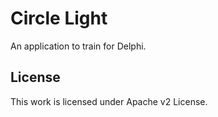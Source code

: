 # Circle Light

An application to train for Delphi.

## License

This work is licensed under Apache v2 License.